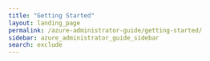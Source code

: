```yaml
---
title: "Getting Started"
layout: landing_page
permalink: /azure-administrator-guide/getting-started/
sidebar: azure_administrator_guide_sidebar
search: exclude
---
```

